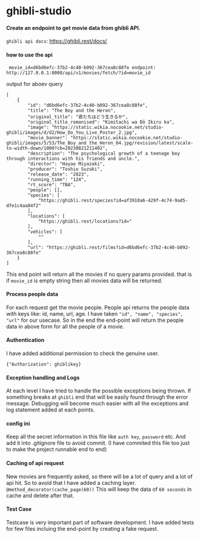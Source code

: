 # ghibli-studio

#### Create an endpoint to get movie data from ghibli API.

`ghibli api docs`: https://ghibli.rest/docs/


#### how to use the api

`
movie_id=d6bd6efc-37b2-4c40-b092-367cea8c88fe
endpoint: http://127.0.0.1:8000/api/v1/movies/fetch/?id=movie_id`

output for aboev query
```
[
    {
        "id": "d6bd6efc-37b2-4c40-b092-367cea8c88fe",
        "title": "The Boy and the Heron",
        "original_title": "君たちはどう生きるか",
        "original_title_romanised": "Kimitachi wa Dō Ikiru ka",
        "image": "https://static.wikia.nocookie.net/studio-ghibli/images/d/d2/How_Do_You_Live_Poster_2.jpg",
        "movie_banner": "https://static.wikia.nocookie.net/studio-ghibli/images/5/53/The_Boy_and_the_Heron_04.jpg/revision/latest/scale-to-width-down/1000?cb=20230821211402",
        "description": "The psychological growth of a teenage boy through interactions with his friends and uncle.",
        "director": "Hayao Miyazaki",
        "producer": "Toshio Suzuki",
        "release_date": "2023",
        "running_time": "124",
        "rt_score": "TBA",
        "people": [],
        "species": [
            "https://ghibli.rest/species?id=af3910a6-429f-4c74-9ad5-dfe1c4aa04f2"
        ],
        "locations": [
            "https://ghibli.rest/locations?id="
        ],
        "vehicles": [
            ""
        ],
        "url": "https://ghibli.rest/films?id=d6bd6efc-37b2-4c40-b092-367cea8c88fe"
    }
]
```


This end point will return all the movies if no query params provided. that is if `movie_id` is empty string then all movies data will be returned.

#### Process people data

For each request get the movie people. People api returns the people data with keys like: id, name, url, age. I have taken 
`"id", "name", "species", "url"` for our usecase. So in the end the end-point will return the people data in above form for all the people of a movie.

#### Authentication
I have added additional permission to check the genuine user.

`{"Authorization": ghiblikey}`


#### Exception handling and Logs
At each level I have tried to handle the possible exceptions being thrown. If something breaks at `ghibli` end that will be easily found through the error message. 
Debugging will become much easier with all the exceptions and log statement added at each points.

#### config ini
Keep all the secret information in this file like `auth key`, `password` etc.
And add it into .gitignore file to avoid commit. (I have commited this file too just to make the project runnable end to end)

#### Caching of api request

New movies are frequently asked, so there will be a lot of query and a lot of api hit. So to avoid that I have added a caching layer.
`@method_decorator(cache_page(60))`
This will keep the data of `60 seconds` in cache and delete after that.

#### Test Case
Testcase is very important part of software development. I have added tests for few files incluing the end-point by creating a fake request.






